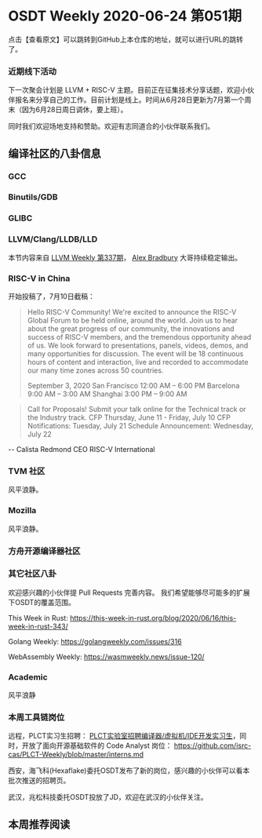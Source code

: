 # OSDT Weekly 2020-06-24 第051期

点击【查看原文】可以跳转到GitHub上本仓库的地址，就可以进行URL的跳转了。

### 近期线下活动

下一次聚会计划是 LLVM + RISC-V 主题。目前正在征集技术分享话题，欢迎小伙伴报名来分享自己的工作。目前计划是线上。时间从6月28日更新为7月第一个周末（因为6月28日周日调休，要上班）。

同时我们欢迎场地支持和赞助。欢迎有志同道合的小伙伴联系我们。

## 编译社区的八卦信息

### GCC

### Binutils/GDB

### GLIBC

### LLVM/Clang/LLDB/LLD

本节内容来自 [LLVM Weekly 第337期](http://llvmweekly.org/issue/337)，
[Alex Bradbury](https://www.linkedin.com/in/alex-bradbury/) 大哥持续稳定输出。


### RISC-V in China

开始投稿了，7月10日截稿：

> Hello RISC-V Community!
> We're excited to announce the RISC-V Global Forum to be held online, around the world. Join us to hear about the great progress of our community, the innovations and success of RISC-V members, and the tremendous opportunity ahead of us. We look forward to presentations, panels, videos, demos, and many opportunities for discussion. The event will be 18 continuous hours of content and interaction, live and recorded to accommodate our many time zones across 50 countries.
>
> September 3, 2020
> San Francisco     12:00 AM – 6:00 PM
> Barcelona            9:00 AM – 3:00 AM
> Shanghai             3:00 PM – 9:00 AM

> Call for Proposals!
> Submit your talk online for the Technical track or the Industry track.
> CFP Thursday, June 11 - Friday, July 10
> CFP Notifications: Tuesday, July 21
> Schedule Announcement: Wednesday, July 22

--
Calista Redmond
CEO RISC-V International

### TVM 社区

风平浪静。

### Mozilla

风平浪静。

### 方舟开源编译器社区

### 其它社区八卦

欢迎感兴趣的小伙伴提 Pull Requests 完善内容。
我们希望能够尽可能多的扩展下OSDT的覆盖范围。

This Week in Rust:
https://this-week-in-rust.org/blog/2020/06/16/this-week-in-rust-343/

Golang Weekly:
https://golangweekly.com/issues/316

WebAssembly Weekly:
https://wasmweekly.news/issue-120/

### Academic

风平浪静

### 本周工具链岗位

远程，PLCT实习生招聘： [PLCT实验室招聘编译器/虚拟机/IDE开发实习生](https://mp.weixin.qq.com/s/bVaNK2kVGstnZ6Onkc98zQ)，同时，开放了面向开源基础软件的 Code Analyst 岗位：
https://github.com/isrc-cas/PLCT-Weekly/blob/master/interns.md

西安，海飞科(Hexaflake)委托OSDT发布了新的岗位，感兴趣的小伙伴可以看本批次推送的招聘页。

武汉，兆松科技委托OSDT投放了JD，欢迎在武汉的小伙伴关注。

## 本周推荐阅读
